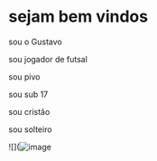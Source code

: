 # sejam bem vindos


sou o Gustavo 


sou jogador de futsal


sou pivo 


sou sub 17 


sou cristão


sou solteiro 

![](![image](https://github.com/gustavinho9/gustavinho09/assets/166724761/121dfedd-a0fa-477c-9a90-791dfc1e143d)
